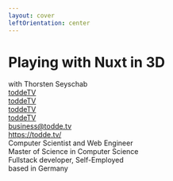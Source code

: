 ```yaml
---
layout: cover
leftOrientation: center
---
```


<h1 class="!text-5xl">Playing with Nuxt in 3D</h1>

<div class="flex flex-col">
    <div>
        with Thorsten Seyschab
    </div>
    <div class="relative">
        <div
            class="absolute top-0 left-90 px-5 py-2 whitespace-nowrap flex flex-col gap-2"
            v-click="1"
            v-mark="{ at: 1, color: '#26ab7a', type: 'box' }"
        >
            <div class="flex">
                <mdi-github class="baseColor mr-2" />
                <a rel="noopener noreferrer" target="_blank" href="https://github.com/toddeTV">toddeTV</a>
            </div>
            <div class="flex">
                <mdi-linkedin class="baseColor mr-2" />
                <a rel="noopener noreferrer" target="_blank" href="https://www.linkedin.com/in/toddetv/">toddeTV</a>
            </div>
            <div class="flex">
                <line-md-twitter-x class="baseColor mr-2" />
                <a rel="noopener noreferrer" target="_blank" href="https://x.com/toddeTV">toddeTV</a>
            </div>
            <div class="flex">
                <!-- TODO wrong discord URI? -->
                <mdi-discord class="baseColor mr-2" />
                <a rel="noopener noreferrer" target="_blank" href="https://discordapp.com/users/toddeTV">toddeTV</a>
            </div>
            <div class="flex">
                <mdi-email class="baseColor mr-2" />
                <a rel="noopener noreferrer" target="_blank" href="mailto:business@todde.tv">business@todde.tv</a>
            </div>
            <div class="flex">
                <mdi-web class="baseColor mr-2" />
                <a rel="noopener noreferrer" target="_blank" href="https://todde.tv/">https://todde.tv/</a>
            </div>
        </div>
        <div
            class="absolute top-30 left-0 px-5 py-2 whitespace-nowrap"
            v-click="2"
            v-mark="{ at: 2, color: '#26ab7a', type: 'box' }"
        >
            Computer Scientist and Web Engineer
        </div>
        <div
            class="absolute -top-50 left-50 px-5 py-2 whitespace-nowrap"
            v-click="3"
            v-mark="{ at: 3, color: '#26ab7a', type: 'box' }"
        >
            <mdi-school-outline class="baseColor mr-2" /> Master of Science in Computer Science
        </div>
        <div
            class="absolute -top-70 left-0 px-5 py-2 whitespace-nowrap"
            v-click="4"
            v-mark="{ at: 4, color: '#26ab7a', type: 'box' }"
        >
            <mdi-worker-outline class="baseColor mr-2"/> Fullstack developer, Self-Employed
        </div>
        <div
            class="absolute top-10 left-30 px-5 py-2 flex whitespace-nowrap"
            v-click="5"
            v-mark="{ at: 5, color: '#26ab7a', type: 'box' }"
        >
            based in Germany
            <!-- <div class="i-flag:de-4x3 w-1em h-1em mt-1 baseColor mx-2"></div> -->
        </div>
    </div>
</div>
